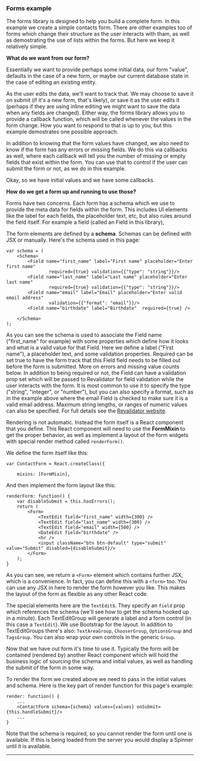 ### Forms example

The forms library is designed to help you build a complete form. In this example
we create a simple contacts form. There are other examples too of forms which change
their structure as the user interacts with tham, as well as demostrating the use
of lists within the forms. But here we keep it relatively simple.

**What do we want from our form?**

Essentially we want to provide perhaps some initial data, our form "value", 
defaults in the case of a new form, or maybe our current
database state in the case of editing an existing entity.

As the user edits the data, we'll want to track that. We may choose to save
it on submit (if it's a new form, that's likely), or save it as the user edits it
(perhaps if they are using inline editing we might
want to save the data when any fields are changed). Either way, the forms library
allows you to provide a callback function, which will be called whenever the values
in the form change. How you want to respond to that is up to you, but this example
demostrates one possible approach.

In addition to knowing that the form values have changed, we also need to know if
the form has any errors or missing fields. We do this via callbacks as well, where
each callback will tell you the number of missing or empty fields that exist within
the form. You can use that to control if the user can submit the form or not, as
we do in this example.

Okay, so we have initial values and we have some callbacks.

**How do we get a form up and running to use those?**

Forms have two concerns. Each form has a schema which we use to provide the meta
data for fields within the form. This includes UI elements like the label for each
fields, the placeholder text, etc, but also rules around the field itself. For
example a field (called an Field in this library),

The form elements are defined by a **schema**. Schemas can be defined with JSX or manually. Here's the schema used in this page:

    var schema = (
        <Schema>
            <Field name="first_name" label="First name" placeholder="Enter first name"
                    required={true} validation={{"type": "string"}}/>
            <Field name="last_name" label="Last name" placeholder="Enter last name"
                    required={true} validation={{"type": "string"}}/>
            <Field name="email" label="Email" placeholder="Enter valid email address"
                    validation={{"format": "email"}}/>
            <Field name="birthdate" label="Birthdate"  required={true} />

        </Schema>
    );

As you can see the schema is used to associate the Field name ("first_name" for example) with some properties which define how it looks and what is a valid value for that Field. Here we define a label ("First name"), a placeholder text, and some validation properties. Required can be set true to have the form track that this Field field needs to be filled out before the form is submitted. More on errors and missing value counts below. In addition to being required or not, the Field can have a validation prop set which will be passed to Revalidator for field validation while the user interacts with the form. It is most common to use it to specify the type ("string", "integer", or "number"), but you can also specify a format, such as in the example above where the email Field is checked to make sure it is a valid email address. Maximum string lengths, or ranges of numeric values can also be specified. For full details see the [Revalidator website](https://github.com/flatiron/revalidator).

Rendering is not automatic. Instead the form itself is a React component that you define. This React component will need to use the **FormMixin** to get the proper behavior, as well as implement a layout of the form widgets with special render method called `renderForm()`.

We define the form itself like this:

    var ContactForm = React.createClass({

        mixins: [FormMixin],

And then implement the form layout like this:

    renderForm: function() {
        var disableSubmit = this.hasErrors();
        return (
            <Form>
                <TextEdit field="first_name" width={300} />
                <TextEdit field="last_name" width={300} />
                <TextEdit field="email" width={500} />
                <DateEdit field="birthdate" />
                <hr />
                <input className="btn btn-default" type="submit" value="Submit" disabled={disableSubmit}/>
            </Form>
        );
    }

As you can see, we return a `<Form>` element which contains further JSX, which is a convenience. In fact, you can define this with a `<form>` too. You can use any JSX in here to render the form however you like. This makes the layout of the form as flexible as any other React code.

The special elements here are the `TextEdit`s. They specify an `field` prop which references the schema (we'll see how to get the schema hooked up in a minute). Each TextEditGroup will generate a label and a form control (in this case a `TextEdit`). We use Bootstrap for the layout. In addition to TextEditGroups there's also: `TextAreaGroup`, `ChooserGroup`, `OptionsGroup` and `TagsGroup`. You can also wrap your own controls in the generic `Group`.

Now that we have out form it's time to use it. Typically the form will be contained (rendered by) another React component which will hold the business logic of sourcing the schema and initial values, as well as handling the submit of the form in some way.

To render the form we created above we need to pass in the initial values and schema. Here is the key part of render function for this page's example:

    render: function() {
        ...
        <ContactForm schema={schema} values={values} onSubmit={this.handleSubmit}/>
        ...
    }

Note that the schema is required, so you cannot render the form until one is available. If this is being loaded from the server you would display a Spinner until it is available.

---